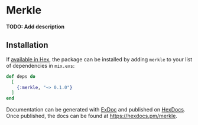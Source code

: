 # Merkle

**TODO: Add description**

## Installation

If [available in Hex](https://hex.pm/docs/publish), the package can be installed
by adding `merkle` to your list of dependencies in `mix.exs`:

```elixir
def deps do
  [
    {:merkle, "~> 0.1.0"}
  ]
end
```

Documentation can be generated with [ExDoc](https://github.com/elixir-lang/ex_doc)
and published on [HexDocs](https://hexdocs.pm). Once published, the docs can
be found at <https://hexdocs.pm/merkle>.

